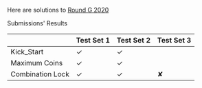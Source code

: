 Here are solutions to [Round G 2020](https://codingcompetitions.withgoogle.com/kickstart/round/00000000001a0069)

Submissions' Results

|                  | Test Set 1  | Test Set 2 | Test Set 3 |
| ---------------- | ----------- | ---------- | ---------- |
| Kick_Start       |     ✓     |    ✓   |           |
| Maximum Coins    |     ✓      |    ✓     |          |
| Combination Lock |     ✓      |    ✓     |     ✘      |
